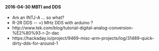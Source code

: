 <h4>2016-04-30 MBTI and DDS</h4>
<ul>
<li>Am an INTJ-A ... so what?</li>
<li>R-2R DDS -- =) MHz DDS with arduino ?</li>
<li>http://www.tek.com/blog/tutorial-digital-analog-conversion-%E2%80%93-r-2r-dac</li>
<li>https://hackaday.io/project/9469-misc-arm-projects/log/31489-quick-dirty-dds-for-around-1</li>
</ul>
<h4>


